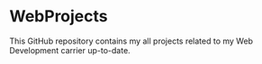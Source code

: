 # WebProjects
This GitHub repository contains my all projects related to my Web Development carrier up-to-date.
